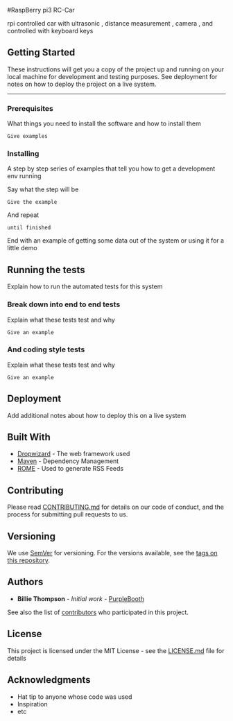 ﻿﻿﻿#RaspBerry pi3 RC-Car rpi controlled car with ultrasonic , distance measurement , camera , and controlled with keyboard keys## Getting StartedThese instructions will get you a copy of the project up and running on your local machine for development and testing purposes. See deployment for notes on how to deploy the project on a live system.****### PrerequisitesWhat things you need to install the software and how to install them```Give examples```### InstallingA step by step series of examples that tell you how to get a development env runningSay what the step will be```Give the example```And repeat```until finished```End with an example of getting some data out of the system or using it for a little demo## Running the testsExplain how to run the automated tests for this system### Break down into end to end testsExplain what these tests test and why```Give an example```### And coding style testsExplain what these tests test and why```Give an example```## DeploymentAdd additional notes about how to deploy this on a live system## Built With* [Dropwizard](http://www.dropwizard.io/1.0.2/docs/) - The web framework used* [Maven](https://maven.apache.org/) - Dependency Management* [ROME](https://rometools.github.io/rome/) - Used to generate RSS Feeds## ContributingPlease read [CONTRIBUTING.md](https://gist.github.com/PurpleBooth/b24679402957c63ec426) for details on our code of conduct, and the process for submitting pull requests to us.## VersioningWe use [SemVer](http://semver.org/) for versioning. For the versions available, see the [tags on this repository](https://github.com/your/project/tags). ## Authors* **Billie Thompson** - *Initial work* - [PurpleBooth](https://github.com/PurpleBooth)See also the list of [contributors](https://github.com/your/project/contributors) who participated in this project.## LicenseThis project is licensed under the MIT License - see the [LICENSE.md](LICENSE.md) file for details## Acknowledgments* Hat tip to anyone whose code was used* Inspiration* etc
